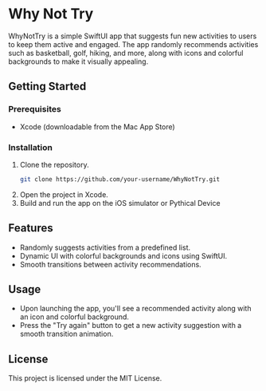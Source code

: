 # Why Not Try

WhyNotTry is a simple SwiftUI app that suggests fun new activities to users to keep them active and engaged. The app randomly recommends activities such as basketball, golf, hiking, and more, along with icons and colorful backgrounds to make it visually appealing.

## Getting Started

### Prerequisites

- Xcode (downloadable from the Mac App Store)

### Installation

1. Clone the repository.
   ```bash
   git clone https://github.com/your-username/WhyNotTry.git
2. Open the project in Xcode.
3. Build and run the app on the iOS simulator or Pythical Device


## Features

- Randomly suggests activities from a predefined list.
- Dynamic UI with colorful backgrounds and icons using SwiftUI.
- Smooth transitions between activity recommendations.


## Usage

- Upon launching the app, you'll see a recommended activity along with an icon and colorful background.
- Press the "Try again" button to get a new activity suggestion with a smooth transition animation.


## License

This project is licensed under the MIT License.
